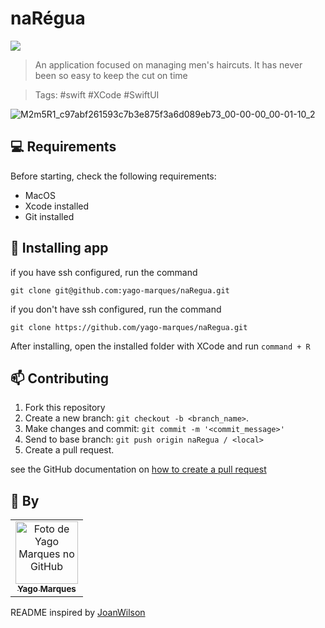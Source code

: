 # naRégua
<img src="https://img.shields.io/badge/Swift-FA7343?style=for-the-badge&logo=swift&logoColor=white">

> An application focused on managing men's haircuts. It has never been so easy to keep the cut on time

> Tags: #swift #XCode #SwiftUI

![M2m5R1_c97abf261593c7b3e875f3a6d089eb73_00-00-00_00-01-10_2](https://user-images.githubusercontent.com/84297648/173190467-401de59d-4f55-484e-ab60-1a4d23cf621a.gif)

## 💻 Requirements

Before starting, check the following requirements:
* MacOS
* Xcode installed
* Git installed

## 🚀 Installing app

if you have ssh configured, run the command
```
git clone git@github.com:yago-marques/naRegua.git
```
if you don't have ssh configured, run the command
```
git clone https://github.com/yago-marques/naRegua.git
```

After installing, open the installed folder with XCode and run `command + R`

## 📫 Contributing
1. Fork this repository
2. Create a new branch: `git checkout -b <branch_name>`.
3. Make changes and commit: `git commit -m '<commit_message>'`
4. Send to base branch: `git push origin naRegua / <local>`
5. Create a pull request.

see the GitHub documentation on [how to create a pull request](https://help.github.com/en/github/collaborating-with-issues-and-pull-requests/creating-a-pull-request)

## 🤝 By

<table>
  <tr>
    <td align="center">
      <a href="https://github.com/yago-marques">
        <img src="https://avatars.githubusercontent.com/u/84297648?v=4" width="100px;" alt="Foto de Yago Marques no GitHub"/><br>
        <sub>
          <b>Yago Marques</b>
        </sub>
      </a>
    </td>
      </a>
    </td>
  </tr>
</table>

README inspired by [JoanWilson](https://github.com/JoanWilson/Setterfolder)
